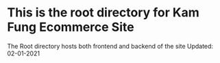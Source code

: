 # This is the root directory for Kam Fung Ecommerce Site
The Root directory hosts both frontend and backend of the site
Updated: 02-01-2021

